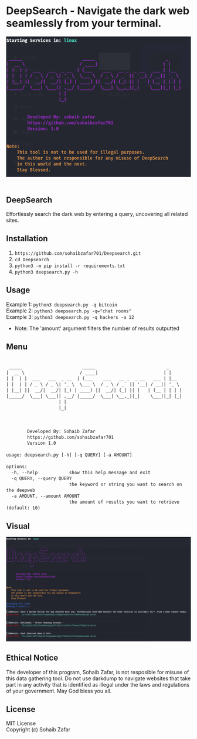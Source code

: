 # DeepSearch - Navigate the dark web seamlessly from your terminal.
<p align="center">
  <img src="https://github.com/sohaibzafar701/Deepsearch/blob/main/img/img2.png"</img>
  <br><br>
</p>

## DeepSearch 
Effortlessly search the dark web by entering a query, uncovering all related sites.
## Installation
1) ``https://github.com/sohaibzafar701/Deepsearch.git``<br/>
2) ``cd Deepsearch``<br/>
3) ``python3 -m pip install -r requirements.txt``<br/>
4) ``python3 deepsearch.py -h``<br/>
## Usage 
Example 1: ``python3 deepsearch.py -q bitcoin``<br/>
Example 2: ``python3 deepsearch.py -q="chat rooms"``<br/>
Example 3: ``python3 deepsearch.py -q hackers -a 12``<br/>

 - Note: The 'amount' argument filters the number of results outputted<br/>
  
 
## Menu
```

 _____                       _____                           _     
|  __ \                     / ____|                         | |    
| |  | |  ___   ___  _ __  | (___    ___   __ _  _ __   ___ | |__  
| |  | | / _ \ / _ \| '_ \  \___ \  / _ \ / _` || '__| / __|| '_ \ 
| |__| ||  __/|  __/| |_) | ____) ||  __/| (_| || |   | (__ | | | |
|_____/  \___| \___|| .__/ |_____/  \___| \__,_||_|    \___||_| |_|
                    | |                                            
                    |_|                                            



        Developed By: Sohaib Zafar
        https://github.com/sohaibzafar701
        Version 1.0

usage: deepsearch.py [-h] [-q QUERY] [-a AMOUNT]

options:
  -h, --help            show this help message and exit
  -q QUERY, --query QUERY
                        the keyword or string you want to search on the deepweb
  -a AMOUNT, --amount AMOUNT
                        the amount of results you want to retrieve (default: 10)

```
## Visual
<p align="center">
  <img src="https://github.com/sohaibzafar701/Deepsearch/blob/main/img.png">
</p>

## Ethical Notice
The developer of this program, Sohaib Zafar, is not resposible for misuse of this data gathering tool. Do not use darkdump to navigate websites that take part in any activity that is identified as illegal under the laws and regulations of your government. May God bless you all. 

## License 
MIT License<br/>
Copyright (c) Sohaib Zafar
